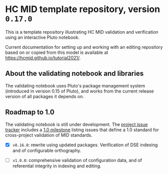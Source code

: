 # HC MID template repository, version `0.17.0`

This is a template repository illustrating HC MID validation and verification using an interactive Pluto notebook.

Current documentation for setting up and working with an editing repository based on or copied from this model is available at <https://hcmid.github.io/tutorial2021/>.


## About the validating notebook and libraries

The validating notebook uses Pluto's package management system (introduced in version 0.15 of Pluto), and works from the current release version of all packages it depends on.



## Roadmap to 1.0

The validating notebook is still under development.  The [project issue tracker](https://github.com/HCMID/validatormodel/issues) includes a [1.0 milestone](https://github.com/HCMID/validatormodel/milestone/1) listing issues that define a 1.0 standard for cross-project validation of MID standards.


- [x] `v0.16.0`: rewrite using updated packages.  Verification of DSE indexing and of configurable orthography.
- [ ] `v1.0.0`:  comprehensive validation of configuration data, and of referential integrity in indexing and editing.


